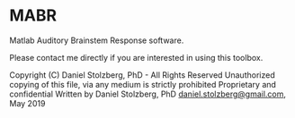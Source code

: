 # MABR

Matlab Auditory Brainstem Response software.

Please contact me directly if you are interested in using this toolbox.

Copyright (C) Daniel Stolzberg, PhD - All Rights Reserved
Unauthorized copying of this file, via any medium is strictly prohibited
Proprietary and confidential
Written by Daniel Stolzberg, PhD <daniel.stolzberg@gmail.com>, May 2019

